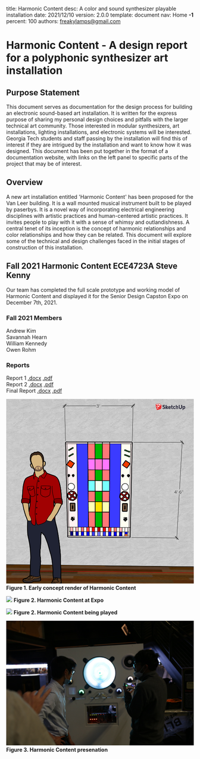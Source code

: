 title:      Harmonic Content
desc:       A color and sound synthesizer playable installation 
date:       2021/12/10
version:    2.0.0
template:   document
nav:        Home __-1__
percent:    100
authors:    freakylamps@gmail.com

# Harmonic Content - A design report for a polyphonic synthesizer art installation

## Purpose Statement 
This document serves as documentation for the design process for building an electronic sound-based art installation. It is written for the express purpose of sharing my personal design choices and pitfalls with the larger technical art community. Those interested in modular synthesizers, art installations, lighting installations, and electronic systems will be interested. Georgia Tech students and staff passing by the installation will find this of interest if they are intrigued by the installation and want to know how it was designed. This document has been put together in the format of a documentation website, with links on the left panel to specific parts of the project that may be of interest. 

## Overview
A new art installation entitled 'Harmonic Content' has been proposed for the Van Leer building. It is a wall mounted musical instrument built to be played by paserbys. It is a novel way of incorporating electrical engineering disciplines with artistic practices and human-centered artistic practices. It invites people to play with it with a sense of whimsy and outlandishness. A central tenet of its inception is the concept of harmonic relationships and color relationships and how they can be related. This document will explore some of the technical and design challenges faced in the initial stages of construction of this installation. 

## Fall 2021  Harmonic Content ECE4723A Steve Kenny
Our team has completed the full scale prototype and working model of Harmonic Content and displayed it for the Senior Design Capston Expo on December 7th, 2021. 

### Fall 2021 Members
Andrew Kim <br />
Savannah Hearn <br />
William Kennedy <br />
Owen Rohm <br />

### Reports
Report 1 [.docx](assets/Report1.docx) [.pdf](assets/Report1.pdf) <br />
Report 2 [.docx](assets/Report2.docx) [.pdf](assets/Report2.pdf) <br />
Final Report [.docx](assets/Report1.docx) [.pdf](assets/Report1.pdf) <br />

![](media/gatech_model%20scale%20.png)
**Figure 1. Early concept render of Harmonic Content**

![](media/synth2.jpg)
**Figure 2. Harmonic Content at Expo**

![](media/synth3.jpg)
**Figure 2. Harmonic Content being played**

![](media/synth1.jpg)
**Figure 3. Harmonic Content presenation**